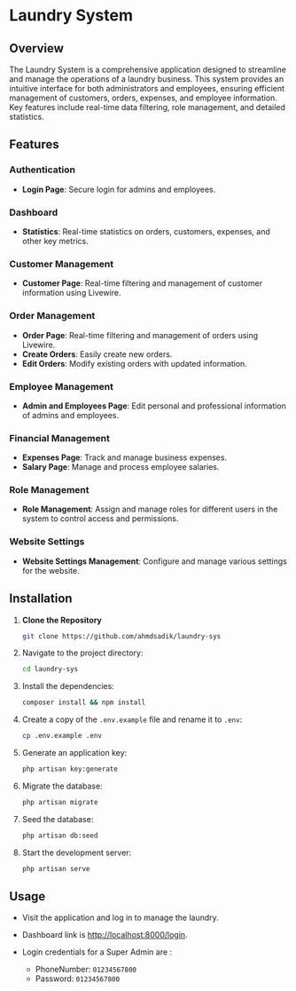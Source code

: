 # Laundry System

## Overview

The Laundry System is a comprehensive application designed to streamline and manage the operations of a laundry business. This system provides an intuitive interface for both administrators and employees, ensuring efficient management of customers, orders, expenses, and employee information. Key features include real-time data filtering, role management, and detailed statistics.

## Features

### Authentication
- **Login Page**: Secure login for admins and employees.

### Dashboard
- **Statistics**: Real-time statistics on orders, customers, expenses, and other key metrics.

### Customer Management
- **Customer Page**: Real-time filtering and management of customer information using Livewire.

### Order Management
- **Order Page**: Real-time filtering and management of orders using Livewire.
- **Create Orders**: Easily create new orders.
- **Edit Orders**: Modify existing orders with updated information.

### Employee Management
- **Admin and Employees Page**: Edit personal and professional information of admins and employees.

### Financial Management
- **Expenses Page**: Track and manage business expenses.
- **Salary Page**: Manage and process employee salaries.

### Role Management
- **Role Management**: Assign and manage roles for different users in the system to control access and permissions.

### Website Settings
- **Website Settings Management**: Configure and manage various settings for the website.

## Installation

1. **Clone the Repository**
   ```bash
   git clone https://github.com/ahmdsadik/laundry-sys
   ```
2. Navigate to the project directory:

    ```bash
    cd laundry-sys
    ```

3. Install the dependencies:

    ```bash
    composer install && npm install
    ```

4. Create a copy of the `.env.example` file and rename it to `.env`:

    ```bash
    cp .env.example .env
    ```

5. Generate an application key:

    ```bash
    php artisan key:generate
    ```

6. Migrate the database:

    ```bash
    php artisan migrate
    ```

7. Seed the database:

    ```bash
    php artisan db:seed
    ```

8. Start the development server:

    ```bash
    php artisan serve
    ```

## Usage


- Visit the application and log in to manage the laundry.
- Dashboard link is [http://localhost:8000/login](http://localhost:8000/dashboard/login).

- Login credentials for a Super Admin are :
    - PhoneNumber: `01234567800`
    - Password: `01234567800`
